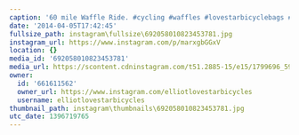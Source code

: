 ```yaml
---
caption: '60 mile Waffle Ride. #cycling #waffles #lovestarbicyclebags #bikechi #delbescorner'
date: '2014-04-05T17:42:45'
fullsize_path: instagram\fullsize\692058010823453781.jpg
instagram_url: https://www.instagram.com/p/marxgbGGxV
location: {}
media_id: '692058010823453781'
media_url: https://scontent.cdninstagram.com/t51.2885-15/e15/1799696_598681706895811_501097488_n.jpg?ig_cache_key=NjkyMDU4MDEwODIzNDUzNzgx.2
owner:
  id: '661611562'
  owner_url: https://www.instagram.com/elliotlovestarbicycles
  username: elliotlovestarbicycles
thumbnail_path: instagram\thumbnails\692058010823453781.jpg
utc_date: 1396719765
---
```


